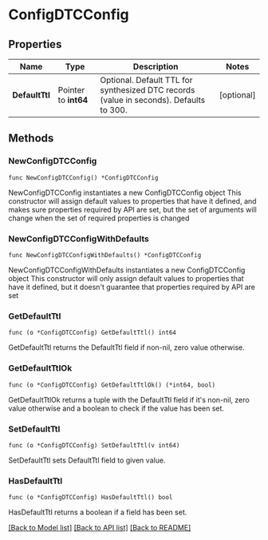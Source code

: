 # ConfigDTCConfig

## Properties

Name | Type | Description | Notes
------------ | ------------- | ------------- | -------------
**DefaultTtl** | Pointer to **int64** | Optional. Default TTL for synthesized DTC records (value in seconds).  Defaults to 300. | [optional] 

## Methods

### NewConfigDTCConfig

`func NewConfigDTCConfig() *ConfigDTCConfig`

NewConfigDTCConfig instantiates a new ConfigDTCConfig object
This constructor will assign default values to properties that have it defined,
and makes sure properties required by API are set, but the set of arguments
will change when the set of required properties is changed

### NewConfigDTCConfigWithDefaults

`func NewConfigDTCConfigWithDefaults() *ConfigDTCConfig`

NewConfigDTCConfigWithDefaults instantiates a new ConfigDTCConfig object
This constructor will only assign default values to properties that have it defined,
but it doesn't guarantee that properties required by API are set

### GetDefaultTtl

`func (o *ConfigDTCConfig) GetDefaultTtl() int64`

GetDefaultTtl returns the DefaultTtl field if non-nil, zero value otherwise.

### GetDefaultTtlOk

`func (o *ConfigDTCConfig) GetDefaultTtlOk() (*int64, bool)`

GetDefaultTtlOk returns a tuple with the DefaultTtl field if it's non-nil, zero value otherwise
and a boolean to check if the value has been set.

### SetDefaultTtl

`func (o *ConfigDTCConfig) SetDefaultTtl(v int64)`

SetDefaultTtl sets DefaultTtl field to given value.

### HasDefaultTtl

`func (o *ConfigDTCConfig) HasDefaultTtl() bool`

HasDefaultTtl returns a boolean if a field has been set.


[[Back to Model list]](../README.md#documentation-for-models) [[Back to API list]](../README.md#documentation-for-api-endpoints) [[Back to README]](../README.md)


